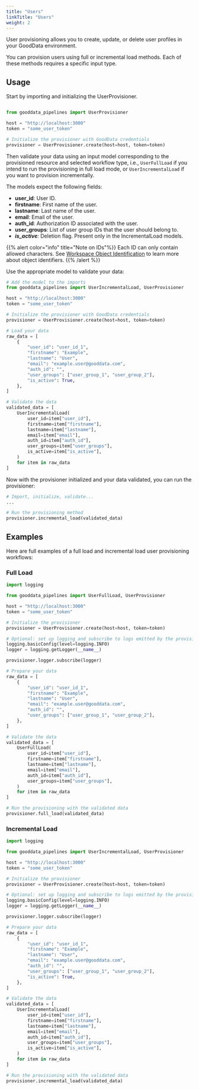 ```yaml
---
title: "Users"
linkTitle: "Users"
weight: 2
---
```



User provisioning allows you to create, update, or delete user profiles in your GoodData environment.

You can provision users using full or incremental load methods. Each of these methods requires a specific input type.

## Usage

Start by importing and initializing the UserProvisioner.

```python

from gooddata_pipelines import UserProvisioner

host = "http://localhost:3000"
token = "some_user_token"

# Initialize the provisioner with GoodData credentials
provisioner = UserProvisioner.create(host=host, token=token)

```


Then validate your data using an input model corresponding to the provisioned resource and selected workflow type, i.e., `UserFullLoad` if you intend to run the provisioning in full load mode, or `UserIncrementalLoad` if you want to provision incrementally.

The models expect the following fields:

- **user_id**: User ID.
- **firstname**: First name of the user.
- **lastname**: Last name of the user.
- **email**: Email of the user.
- **auth_id**: Authorization ID associated with the user.
- **user_groups**: List of user group IDs that the user should belong to.
- _**is_active**:_ Deletion flag. Present only in the IncrementalLoad models.

{{% alert color="info" title="Note on IDs"%}}
Each ID can only contain allowed characters. See [Workspace Object Identification](https://www.gooddata.com/docs/cloud/create-workspaces/objects-identification/) to learn more about object identifiers.
{{% /alert %}}

Use the appropriate model to validate your data:

```python
# Add the model to the imports
from gooddata_pipelines import UserIncrementalLoad, UserProvisioner

host = "http://localhost:3000"
token = "some_user_token"

# Initialize the provisioner with GoodData credentials
provisioner = UserProvisioner.create(host=host, token=token)

# Load your data
raw_data = [
    {
        "user_id": "user_id_1",
        "firstname": "Example",
        "lastname": "User",
        "email": "example.user@gooddata.com",
        "auth_id": "",
        "user_groups": ["user_group_1", "user_group_2"],
        "is_active": True,
    },
]

# Validate the data
validated_data = [
    UserIncrementalLoad(
        user_id=item["user_id"],
        firstname=item["firstname"],
        lastname=item["lastname"],
        email=item["email"],
        auth_id=item["auth_id"],
        user_groups=item["user_groups"],
        is_active=item["is_active"],
    )
    for item in raw_data
]

```

Now with the provisioner initialized and your data validated, you can run the provisioner:

```python
# Import, initialize, validate...
...

# Run the provisioning method
provisioner.incremental_load(validated_data)

```

## Examples

Here are full examples of a full load and incremental load user provisioning workflows:

### Full Load

```python
import logging

from gooddata_pipelines import UserFullLoad, UserProvisioner

host = "http://localhost:3000"
token = "some_user_token"

# Initialize the provisioner
provisioner = UserProvisioner.create(host=host, token=token)

# Optional: set up logging and subscribe to logs emitted by the provisioner
logging.basicConfig(level=logging.INFO)
logger = logging.getLogger(__name__)

provisioner.logger.subscribe(logger)

# Prepare your data
raw_data = [
    {
        "user_id": "user_id_1",
        "firstname": "Example",
        "lastname": "User",
        "email": "example.user@gooddata.com",
        "auth_id": "",
        "user_groups": ["user_group_1", "user_group_2"],
    },
]

# Validate the data
validated_data = [
    UserFullLoad(
        user_id=item["user_id"],
        firstname=item["firstname"],
        lastname=item["lastname"],
        email=item["email"],
        auth_id=item["auth_id"],
        user_groups=item["user_groups"],
    )
    for item in raw_data
]

# Run the provisioning with the validated data
provisioner.full_load(validated_data)

```


### Incremental Load

```python
import logging

from gooddata_pipelines import UserIncrementalLoad, UserProvisioner

host = "http://localhost:3000"
token = "some_user_token"

# Initialize the provisioner
provisioner = UserProvisioner.create(host=host, token=token)

# Optional: set up logging and subscribe to logs emitted by the provisioner
logging.basicConfig(level=logging.INFO)
logger = logging.getLogger(__name__)

provisioner.logger.subscribe(logger)

# Prepare your data
raw_data = [
    {
        "user_id": "user_id_1",
        "firstname": "Example",
        "lastname": "User",
        "email": "example.user@gooddata.com",
        "auth_id": "",
        "user_groups": ["user_group_1", "user_group_2"],
        "is_active": True,
    },
]

# Validate the data
validated_data = [
    UserIncrementalLoad(
        user_id=item["user_id"],
        firstname=item["firstname"],
        lastname=item["lastname"],
        email=item["email"],
        auth_id=item["auth_id"],
        user_groups=item["user_groups"],
        is_active=item["is_active"],
    )
    for item in raw_data
]

# Run the provisioning with the validated data
provisioner.incremental_load(validated_data)

```
